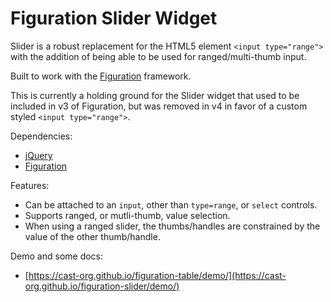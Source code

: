 # Figuration Slider Widget

Slider is a robust replacement for the HTML5 element `<input type="range">` with the addition of being able to be used for ranged/multi-thumb input.

Built to work with the [Figuration](http://figuration.org) framework.

This is currently a holding ground for the Slider widget that used to be included in v3 of Figuration, but was removed in v4 in favor of a custom styled `<input type="range">`.

Dependencies:
- [jQuery](http://jquery.com/)
- [Figuration](http://figuration.org)

Features:
- Can be attached to an `input`, other than `type=range`, or `select` controls.
- Supports ranged, or mutli-thumb, value selection.
- When using a ranged slider, the thumbs/handles are constrained by the value of the other thumb/handle.

Demo and some docs:
- [https://cast-org.github.io/figuration-table/demo/](https://cast-org.github.io/figuration-slider/demo/)
